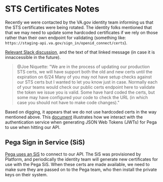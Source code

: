 # STS Certificates Notes

Recently we were contacted by the VA.gov identity team informing us that the STS certificates were being rotated. The identity folks mentioned that that we may need to update some hardcoded certificates if we rely on those rather than their own endpoint for validating (something like: `https://staging-api.va.gov/sign_in/openid_connect/certs`).

[Relevant Slack discussion](https://dsva.slack.com/archives/CSFV4QTKN/p1748892060748719?thread_ts=1748891737.990049&cid=CSFV4QTKN), and the text of that linked message (in case it is innaccessible in the future).

> @Joe Niquette:
> "We are in the process of updating our production STS certs, we will have support both the old and new certs until the expiration on 6/24
> Many of you may not have setup checks against our STS certs but I wanted to let you know just in case. Normally each of your teams would check our public certs endpoint here to validate the token we issue you is valid.
> Some have hard coded the certs, but some may have configured your code to check the URL (in which case you should not have to make code changes)."

Based on digging, it appears that we do not use hardcoded certs in the way mentioned above. This [document](https://github.com/department-of-veterans-affairs/va.gov-team/blob/master/products/health-care/champva/engineering/pega_jwt_gen_for_ivc_endpoint.md) illustrates how we interact with the authentication service when generating JSON Web Tokens (JWTs) for Pega to use when hitting our API.

## Pega Sign in Service (SiS)

[Pega uses an SiS](https://github.com/department-of-veterans-affairs/va.gov-team/blob/master/products/identity/Products/Sign-In%20Service/readme.md) to connect to our API. The SiS was provisioned by Platform, and periodically the identity team will generate new certificates for use with the Pega SiS. When these certs are made available,
we need to make sure they are passed on to the Pega team, who then install the private keys on their system.
